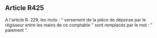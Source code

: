 Article R425
----
A l'article R. 229, les mots : " versement de la pièce de dépense par le
régisseur entre les mains de ce comptable " sont remplacés par le mot : "
paiement ".

